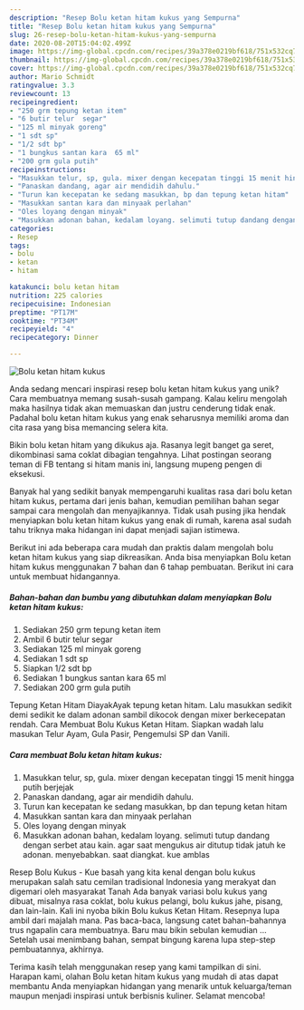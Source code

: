 ```yaml
---
description: "Resep Bolu ketan hitam kukus yang Sempurna"
title: "Resep Bolu ketan hitam kukus yang Sempurna"
slug: 26-resep-bolu-ketan-hitam-kukus-yang-sempurna
date: 2020-08-20T15:04:02.499Z
image: https://img-global.cpcdn.com/recipes/39a378e0219bf618/751x532cq70/bolu-ketan-hitam-kukus-foto-resep-utama.jpg
thumbnail: https://img-global.cpcdn.com/recipes/39a378e0219bf618/751x532cq70/bolu-ketan-hitam-kukus-foto-resep-utama.jpg
cover: https://img-global.cpcdn.com/recipes/39a378e0219bf618/751x532cq70/bolu-ketan-hitam-kukus-foto-resep-utama.jpg
author: Mario Schmidt
ratingvalue: 3.3
reviewcount: 13
recipeingredient:
- "250 grm tepung ketan item"
- "6 butir telur  segar"
- "125 ml minyak goreng"
- "1 sdt sp"
- "1/2 sdt bp"
- "1 bungkus santan kara  65 ml"
- "200 grm gula putih"
recipeinstructions:
- "Masukkan telur, sp, gula. mixer dengan kecepatan tinggi 15 menit hingga putih berjejak"
- "Panaskan dandang, agar air mendidih dahulu."
- "Turun kan kecepatan ke sedang masukkan, bp dan tepung ketan hitam"
- "Masukkan santan kara dan minyaak perlahan"
- "Oles loyang dengan minyak"
- "Masukkan adonan bahan, kedalam loyang. selimuti tutup dandang dengan serbet atau kain. agar saat mengukus air ditutup tidak jatuh ke adonan. menyebabkan. saat diangkat. kue amblas"
categories:
- Resep
tags:
- bolu
- ketan
- hitam

katakunci: bolu ketan hitam 
nutrition: 225 calories
recipecuisine: Indonesian
preptime: "PT17M"
cooktime: "PT34M"
recipeyield: "4"
recipecategory: Dinner

---
```



![Bolu ketan hitam kukus](https://img-global.cpcdn.com/recipes/39a378e0219bf618/751x532cq70/bolu-ketan-hitam-kukus-foto-resep-utama.jpg)

Anda sedang mencari inspirasi resep bolu ketan hitam kukus yang unik? Cara membuatnya memang susah-susah gampang. Kalau keliru mengolah maka hasilnya tidak akan memuaskan dan justru cenderung tidak enak. Padahal bolu ketan hitam kukus yang enak seharusnya memiliki aroma dan cita rasa yang bisa memancing selera kita.

Bikin bolu ketan hitam yang dikukus aja. Rasanya legit banget ga seret, dikombinasi sama coklat dibagian tengahnya. Lihat postingan seorang teman di FB tentang si hitam manis ini, langsung mupeng pengen di eksekusi.

Banyak hal yang sedikit banyak mempengaruhi kualitas rasa dari bolu ketan hitam kukus, pertama dari jenis bahan, kemudian pemilihan bahan segar sampai cara mengolah dan menyajikannya. Tidak usah pusing jika hendak menyiapkan bolu ketan hitam kukus yang enak di rumah, karena asal sudah tahu triknya maka hidangan ini dapat menjadi sajian istimewa.


Berikut ini ada beberapa cara mudah dan praktis dalam mengolah bolu ketan hitam kukus yang siap dikreasikan. Anda bisa menyiapkan Bolu ketan hitam kukus menggunakan 7 bahan dan 6 tahap pembuatan. Berikut ini cara untuk membuat hidangannya.

<!--inarticleads1-->

##### Bahan-bahan dan bumbu yang dibutuhkan dalam menyiapkan Bolu ketan hitam kukus:

1. Sediakan 250 grm tepung ketan item
1. Ambil 6 butir telur  segar
1. Sediakan 125 ml minyak goreng
1. Sediakan 1 sdt sp
1. Siapkan 1/2 sdt bp
1. Sediakan 1 bungkus santan kara  65 ml
1. Sediakan 200 grm gula putih


Tepung Ketan Hitam DiayakAyak tepung ketan hitam. Lalu masukkan sedikit demi sedikit ke dalam adonan sambil dikocok dengan mixer berkecepatan rendah. Cara Membuat Bolu Kukus Ketan Hitam. Siapkan wadah lalu masukan Telur Ayam, Gula Pasir, Pengemulsi SP dan Vanili. 

<!--inarticleads2-->

##### Cara membuat Bolu ketan hitam kukus:

1. Masukkan telur, sp, gula. mixer dengan kecepatan tinggi 15 menit hingga putih berjejak
1. Panaskan dandang, agar air mendidih dahulu.
1. Turun kan kecepatan ke sedang masukkan, bp dan tepung ketan hitam
1. Masukkan santan kara dan minyaak perlahan
1. Oles loyang dengan minyak
1. Masukkan adonan bahan, kedalam loyang. selimuti tutup dandang dengan serbet atau kain. agar saat mengukus air ditutup tidak jatuh ke adonan. menyebabkan. saat diangkat. kue amblas


Resep Bolu Kukus - Kue basah yang kita kenal dengan bolu kukus merupakan salah satu cemilan tradisional Indonesia yang merakyat dan digemari oleh masyarakat Tanah Ada banyak variasi bolu kukus yang dibuat, misalnya rasa coklat, bolu kukus pelangi, bolu kukus jahe, pisang, dan lain-lain. Kali ini nyoba bikin Bolu kukus Ketan Hitam. Resepnya lupa ambil dari majalah mana. Pas baca-baca, langsung catet bahan-bahannya trus ngapalin cara membuatnya. Baru mau bikin sebulan kemudian … Setelah usai menimbang bahan, sempat bingung karena lupa step-step pembuatannya, akhirnya. 

Terima kasih telah menggunakan resep yang kami tampilkan di sini. Harapan kami, olahan Bolu ketan hitam kukus yang mudah di atas dapat membantu Anda menyiapkan hidangan yang menarik untuk keluarga/teman maupun menjadi inspirasi untuk berbisnis kuliner. Selamat mencoba!
